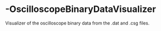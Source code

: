 # -OscilloscopeBinaryDataVisualizer
Visualizer of the oscilloscope binary data from the .dat and .csg files.
